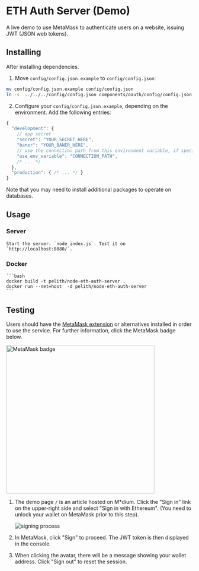 # ETH Auth Server (Demo)

A live demo to use MetaMask to authenticate users on a website, issuing JWT (JSON web tokens).

## Installing

After installing dependencies.

1. Move `config/config.json.example` to `config/config.json`:
  ```bash
  mv config/config.json.example config/config.json
  ln -s  ../../../config/config.json components/oauth/config/config.json
  ```

2. Configure your `config/config.json.example`, depending on the environment. Add the following entries:
  ```js
  {
    "development": {
      // app secret
      "secret": "YOUR_SECRET_HERE",
      "baner": "YOUR_BANER_HERE",
      // use the connection path from this environment variable, if specified
      "use_env_variable": "CONNECTION_PATH",
      /* ... */
    },
    "production": { /* ... */ }
  }
  ```

   Note that you may need to install additional packages to operate on databases.

## Usage
  ### Server
    Start the server: `node index.js`. Test it on `http://localhost:8080/`.

  ### Docker
    ```bash
    docker build -t pelith/node-eth-auth-server .
    docker run --net=host  -d pelith/node-eth-auth-server
    ```

## Testing

Users should have the [MetaMask extension](https://github.com/MetaMask/metamask-extension) or alternatives installed in order to use the service. For further information, click the MetaMask badge below.

[<img alt="MetaMask badge" src="https://github.com/MetaMask/faq/blob/master/images/download-metamask.png" width="400">](https://metamask.io)

1. The demo page `/` is an article hosted on M\*dium. Click the "Sign in" link on the upper-right side and select "Sign in with Ethereum". (You need to unlock your wallet on MetaMask prior to this step).

   ![signing process](https://user-images.githubusercontent.com/5269414/43250814-cbdc2832-90f0-11e8-8a75-71565fbb9e3d.png)

2. In MetaMask, click "Sign" to proceed. The JWT token is then displayed in the console.
3. When clicking the avatar, there will be a message showing your wallet address. Click "Sign out" to reset the session.